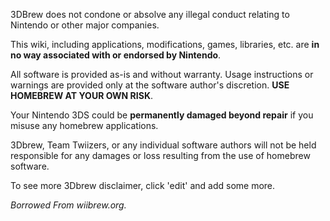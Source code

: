 3DBrew does not condone or absolve any illegal conduct relating to
Nintendo or other major companies.

This wiki, including applications, modifications, games, libraries, etc.
are **in no way associated with or endorsed by Nintendo**.

All software is provided as-is and without warranty. Usage instructions
or warnings are provided only at the software author's discretion.
**USE HOMEBREW AT YOUR OWN RISK**.

Your Nintendo 3DS could be **permanently damaged beyond repair** if you
misuse any homebrew applications.

3Dbrew, Team Twiizers, or any individual software authors will not be
held responsible for any damages or loss resulting from the use of
homebrew software.

To see more 3Dbrew disclaimer, click 'edit' and add some more.

*Borrowed From wiibrew.org.*